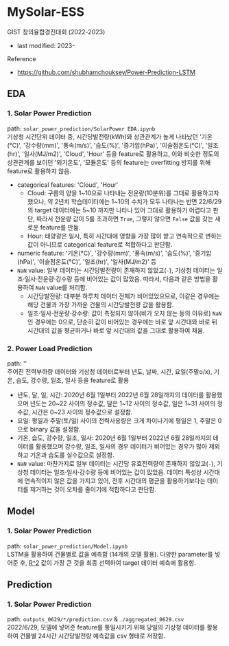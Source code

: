 # MySolar-ESS
GIST 창의융합경진대회 (2022-2023)
* last modified: 2023-

Reference
* https://github.com/shubhamchouksey/Power-Prediction-LSTM 
## EDA
### 1. Solar Power Prediction 
path: `solar_power_prediction/SolarPower EDA.ipynb` \
기상청 시간단위 데이터 중, 시간당발전량(kWh)와 상관관계가 높게 나타났던 '기온(°C)', '강수량(mm)', '풍속(m/s)', '습도(%)', '증기압(hPa)', '이슬점온도(°C)', '일조(hr)', '일사(MJ/m2)', 'Cloud', 'Hour' 등을 feature로 활용하고, 이와 비슷한 정도의 상관관계를 보이던 '외기온도', '모듈온도' 등의 feature는 overfitting 방지를 위해 feature로 활용하지 않음.
* categorical features: 'Cloud', 'Hour'
  * Cloud: 구름의 양을 1\~10으로 나타내는 전운량(10분위)를 그대로 활용하고자 했으나, 약 2년치 학습데이터에는 1\~10의 수치가 모두 나타나는 반면 22/6/29의 target 데이터에는 5\~10 까지만 나타나 있어 그대로 활용하기 어렵다고 판단, 따라서 전운량 값이 5를 초과하면 `True`, 그렇지 않으면 `False` 값을 갖는 새로운 feature를 만듦.
  * Hour: 태양광은 일시, 특히 시간대에 영향을 가장 많이 받고 연속적으로 변하는 값이 아니므로 categorical feature로 적합하다고 판단함.
* numeric feature: '기온(°C)', '강수량(mm)', '풍속(m/s)', '습도(%)', '증기압(hPa)', '이슬점온도(°C)', '일조(hr)', '일사(MJ/m2)' 등
* `NaN` value: 일부 데이터는 시간당발전량이 존재하지 않았고(`-`), 기상청 데이터는 일조·일사·전운량·강수량 등에 비어있는 값이 많았음. 따라서, 다음과 같은 방법을 활용하여 `NaN` value를 처리함.
  * 시간당발전량: 대부분 하루치 데이터 전체가 비어있었으므로, 이같은 경우에는 해당 건물과 가장 가까운 건물의 시간당발전량 값을 활용함.
  * 일조·일사·전운량·강수량: 값이 측정되지 않아(비가 오지 않는 등의 이유로) `NaN`인 경우에는 0으로, 단순히 값이 비어있는 경우에는 바로 앞 시간대와 바로 뒤 시간대의 값을 평균하거나 바로 앞 시간대의 값을 그대로 활용하여 채움.
  
### 2. Power Load Prediction
path: '' \
주어진 전력부하량 데이터와 기상청 데이터로부터 년도, 날짜, 시간, 요일(주말o/x), 기온, 습도, 강수량, 일조, 일사 등을 feature로 활용
* 년도, 달, 일, 시간: 2020년 6월 1일부터 2022년 6월 28일까지의 데이터를 활용했으며 년도는 20\~22 사이의 정수값, 달은 1\~12 사이의 정수값, 일은 1\~31 사이의 정수값, 시간은 0\~23 사이의 정수값으로 설정함.
* 요일: 평일과 주말(토/일) 사이의 전력사용량은 크게 차이나기에 평일은 1, 주말은 0으로 binary 값을 설정함.
* 기온, 습도, 강수량, 일조, 일사:  2020년 6월 1일부터 2022년 6월 28일까지의 데이터를 활용했으며 강수량, 일조, 일사의 경우 데이터가 비어있는 경우가 많아 제외하고 기온과 습도를 실수값으로 설정함.
*  `NaN` value: 마찬가지로 일부 데이터는 시간당 유효전력량이 존재하지 않았고(`-`), 기상청 데이터는 일조·일사·강수량 등에 비어있는 값이 많았음. 데이터 특성상 시간대에 연속적이지 않은 값을 가지고 있어, 전후 시간대의 평균을 활용하기보다는 데이터를 제거하는 것이 오차를 줄이기에 적합하다고 판단함.

## Model
### 1. Solar Power Prediction
path: `solar_power_prediction/Model.ipynb` \
LSTM을 활용하여 건물별로 값을 예측함 (14개의 모델 활용). 다양한 parameter를 넣어준 후, [R^2](https://ko.wikipedia.org/wiki/%EA%B2%B0%EC%A0%95%EA%B3%84%EC%88%98) 값이 가장 큰 것을 최종 선택하여 target 데이터 예측에 활용함.
## Prediction
### 1. Solar Power Prediction
path: `outputs_0629/*/prediction.csv` & `./aggregated_0629.csv`\
2022/6/29, 모델에 넣어준 feature를 통일시키기 위해 당일의 기상청 데이터를 활용하여 건물별 24시간 시간당발전량 예측값을 csv 형태로 저장함. 
